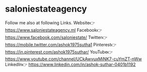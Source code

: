 # saloniestateagency
Follow me also at following Links.  Website👉 https://www.saloniestateagency.ml  Facebook👉 https://www.facebook.com/saloniestate/  Twitter👉 https://mobile.twitter.com/ashok1975sutha1  Pinterest👉 https://in.pinterest.com/ashok1975suthar/  YouTube👉 https://www.youtube.com/channel/UCkAwvuxMiNK7-cuYmZT-nWw  LinkedIn👉 https://www.linkedin.com/in/ashok-suthar-0401b1192
